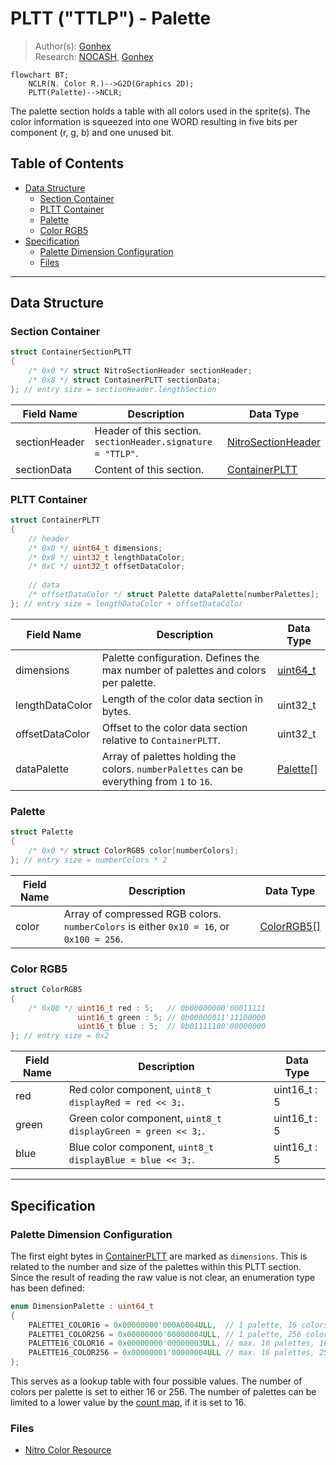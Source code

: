 # PLTT ("TTLP") - Palette
> Author(s): [Gonhex](https://github.com/Gonhex) <br />
> Research: [NOCASH](https://problemkaputt.de), [Gonhex](https://github.com/Gonhex)

```mermaid
flowchart BT;
    NCLR(N. Color R.)-->G2D(Graphics 2D);
    PLTT(Palette)-->NCLR;
```
The palette section holds a table with all colors used in the sprite(s). The color information is squeezed into one WORD resulting in five bits per component (r, g, b) and one unused bit.

## Table of Contents
* [Data Structure](#data-structure)
  * [Section Container](#section-container)
  * [PLTT Container](#pltt-container)
  * [Palette](#palette)
  * [Color RGB5](#color-rgb5)
* [Specification](#specification)
  * [Palette Dimension Configuration](#palette-dimension-configuration)
  * [Files](#files)

---
## Data Structure

### Section Container
```c
struct ContainerSectionPLTT
{
    /* 0x0 */ struct NitroSectionHeader sectionHeader;
    /* 0x8 */ struct ContainerPLTT sectionData;
}; // entry size = sectionHeader.lengthSection
```
| Field Name     | Description                                                                             | Data Type    |
|----------------|-----------------------------------------------------------------------------------------|--------------|
| sectionHeader  | Header of this section. `sectionHeader.signature = "TTLP"`.   | [NitroSectionHeader](../nitro_overview.md#nitro-section-header) |
| sectionData    | Content of this section.                                                                | [ContainerPLTT](#pltt-container) |


### PLTT Container
```c
struct ContainerPLTT
{
    // header
    /* 0x0 */ uint64_t dimensions;
    /* 0x8 */ uint32_t lengthDataColor;
    /* 0xC */ uint32_t offsetDataColor;
    
    // data
    /* offsetDataColor */ struct Palette dataPalette[numberPalettes];
}; // entry size = lengthDataColor + offsetDataColor
```
| Field Name      | Description                                                                             | Data Type |
|-----------------|-----------------------------------------------------------------------------------------|-----------|
| dimensions      | Palette configuration. Defines the max number of palettes and colors per palette.       | [uint64_t](#palette-dimension-configuration) |
| lengthDataColor | Length of the color data section in bytes.                                              | uint32_t  |
| offsetDataColor | Offset to the color data section relative to `ContainerPLTT`.                           | uint32_t  |
| dataPalette     | Array of palettes holding the colors. `numberPalettes` can be everything from `1` to `16`. | [Palette[]](#palette) |

### Palette
```c
struct Palette
{
    /* 0x0 */ struct ColorRGB5 color[numberColors];
}; // entry size = numberColors * 2
```
| Field Name     | Description                                                                             | Data Type    |
|----------------|-----------------------------------------------------------------------------------------|--------------|
| color          | Array of compressed RGB colors. `numberColors` is either `0x10 = 16`, or `0x100 = 256`. | [ColorRGB5[]](#color-rgb5) |

### Color RGB5
```c
struct ColorRGB5
{
    /* 0x00 */ uint16_t red : 5;   // 0b00000000'00011111
               uint16_t green : 5; // 0b00000011'11100000
               uint16_t blue : 5;  // 0b01111100'00000000
}; // entry size = 0x2
```
| Field Name     | Description                                                                             | Data Type    |
|----------------|-----------------------------------------------------------------------------------------|--------------|
| red            | Red color component, `uint8_t displayRed = red << 3;`.                                  | uint16_t : 5 |
| green          | Green color component, `uint8_t displayGreen = green << 3;`.                            | uint16_t : 5 |
| blue           | Blue color component, `uint8_t displayBlue = blue << 3;`.                               | uint16_t : 5 |

---
## Specification

### Palette Dimension Configuration

The first eight bytes in [ContainerPLTT](#pltt-container) are marked as `dimensions`. This is related to the number and size of the palettes within this PLTT section. Since the result of reading the raw value is not clear, an enumeration type has been defined:
```c
enum DimensionPalette : uint64_t
{
    PALETTE1_COLOR16 = 0x00000000'000A0004ULL,  // 1 palette, 16 colors
    PALETTE1_COLOR256 = 0x00000000'00000004ULL, // 1 palette, 256 colors
    PALETTE16_COLOR16 = 0x00000000'00000003ULL, // max. 16 palettes, 16 colors
    PALETTE16_COLOR256 = 0x00000001'00000004ULL // max. 16 palettes, 256 colors
};
```
This serves as a lookup table with four possible values. The number of colors per palette is set to either 16 or 256. The number of palettes can be limited to a lower value by the [count map](section_pcmp.md), if it is set to 16.

### Files
* [Nitro Color Resource](file_nclr.md)